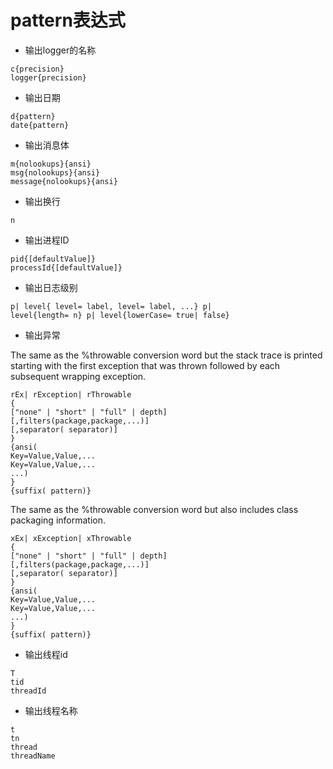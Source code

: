 
# pattern表达式

- 输出logger的名称

```
c{precision}
logger{precision}
```

- 输出日期

```
d{pattern}
date{pattern}
```

- 输出消息体

```
m{nolookups}{ansi}
msg{nolookups}{ansi}
message{nolookups}{ansi}
```

- 输出换行

```
n
```

- 输出进程ID

```
pid{[defaultValue]}
processId{[defaultValue]}
```

- 输出日志级别

```
p| level{ level= label, level= label, ...} p|
level{length= n} p| level{lowerCase= true| false}
```

- 输出异常

The same as the %throwable conversion word
but the stack trace is printed starting with the
first exception that was thrown followed by each
subsequent wrapping exception.

```
rEx| rException| rThrowable
{
["none" | "short" | "full" | depth]
[,filters(package,package,...)]
[,separator( separator)]
}
{ansi(
Key=Value,Value,...
Key=Value,Value,...
...)
}
{suffix( pattern)}
```

The same as the %throwable conversion word
but also includes class packaging information.

```
xEx| xException| xThrowable
{
["none" | "short" | "full" | depth]
[,filters(package,package,...)]
[,separator( separator)]
}
{ansi(
Key=Value,Value,...
Key=Value,Value,...
...)
}
{suffix( pattern)}
```

- 输出线程id

```
T
tid
threadId
```

- 输出线程名称

```
t
tn
thread
threadName
```
